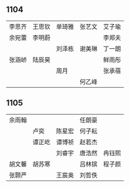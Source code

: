 ## 1104
|     |     |     |     |     |
| --- | --- | --- | --- | --- |
| 李思齐 | 王思钦 | 单琦雅 | 张艺文 | 艾子瑜 |
| 余宛蕾 | 李明蔚 |  |  | 李郑夫 |
|  |  | 刘泽栋 | 谢美琳 | 丁一朗 |
| 张涵峤 | 陆辰昊 |  |  | 鲜雨彤 |
|  |  | 周月 |  | 张承蓓 |
|  |  |  | 何乙峰 |  |

## 1105
|     |     |     |     |     |
| --- | --- | --- | --- | --- |
| 余雨翰 |  |  | 任朗豪 |  |
|  | 卢奕 | 陈星宏 | 何子耘 |  |
|  | 谭正屹 | 谭博祯 | 赵若杰 |  |
|  |  | 刘睿宇 | 唐浩然 | 冉钰熙 |
| 胡文馨 | 胡苏寒 |  | 吕林镔 | 程子颜 |
| 张颢严 |  | 王宸奥 | 刘哲佚 |  |

